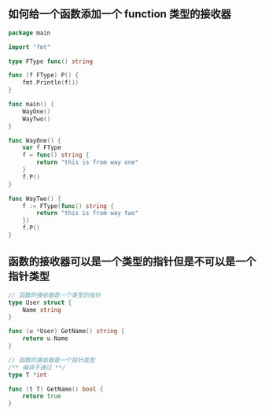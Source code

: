 ## 如何给一个函数添加一个 function 类型的接收器
```go
package main

import "fmt"

type FType func() string

func (f FType) P() {
	fmt.Println(f())
}

func main() {
	WayOne()
	WayTwo()
}

func WayOne() {
	var f FType
	f = func() string {
		return "this is from way one"
	}
	f.P()
}

func WayTwo() {
	f := FType(func() string {
		return "this is from way two"
	})
	f.P()
}
```

## 函数的接收器可以是一个类型的指针但是不可以是一个指针类型
```go
// 函数的接收器是一个类型的指针 
type User struct {
    Name string
}

func (u *User) GetName() string {
    return u.Name
}
```

```go
// 函数的接收器是一个指针类型
/** 编译不通过 **/
type T *int

func (t T) GetName() bool {
	return true
}
```